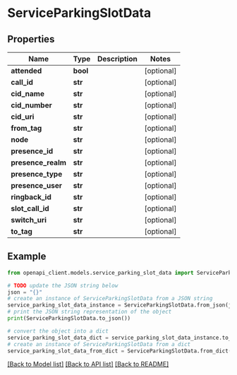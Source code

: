 # ServiceParkingSlotData


## Properties

Name | Type | Description | Notes
------------ | ------------- | ------------- | -------------
**attended** | **bool** |  | [optional] 
**call_id** | **str** |  | [optional] 
**cid_name** | **str** |  | [optional] 
**cid_number** | **str** |  | [optional] 
**cid_uri** | **str** |  | [optional] 
**from_tag** | **str** |  | [optional] 
**node** | **str** |  | [optional] 
**presence_id** | **str** |  | [optional] 
**presence_realm** | **str** |  | [optional] 
**presence_type** | **str** |  | [optional] 
**presence_user** | **str** |  | [optional] 
**ringback_id** | **str** |  | [optional] 
**slot_call_id** | **str** |  | [optional] 
**switch_uri** | **str** |  | [optional] 
**to_tag** | **str** |  | [optional] 

## Example

```python
from openapi_client.models.service_parking_slot_data import ServiceParkingSlotData

# TODO update the JSON string below
json = "{}"
# create an instance of ServiceParkingSlotData from a JSON string
service_parking_slot_data_instance = ServiceParkingSlotData.from_json(json)
# print the JSON string representation of the object
print(ServiceParkingSlotData.to_json())

# convert the object into a dict
service_parking_slot_data_dict = service_parking_slot_data_instance.to_dict()
# create an instance of ServiceParkingSlotData from a dict
service_parking_slot_data_from_dict = ServiceParkingSlotData.from_dict(service_parking_slot_data_dict)
```
[[Back to Model list]](../README.md#documentation-for-models) [[Back to API list]](../README.md#documentation-for-api-endpoints) [[Back to README]](../README.md)


